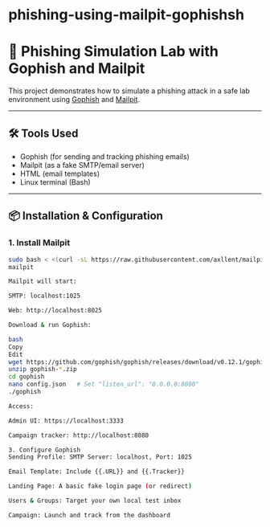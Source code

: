 # phishing-using-mailpit-gophishsh

# 🎯 Phishing Simulation Lab with Gophish and Mailpit

This project demonstrates how to simulate a phishing attack in a safe lab environment using [Gophish](https://getgophish.com/) and [Mailpit](https://github.com/axllent/mailpit).

---

## 🛠 Tools Used
- Gophish (for sending and tracking phishing emails)
- Mailpit (as a fake SMTP/email server)
- HTML (email templates)
- Linux terminal (Bash)

---

## 📦 Installation & Configuration

### 1. Install Mailpit

```bash
sudo bash < <(curl -sL https://raw.githubusercontent.com/axllent/mailpit/develop/install.sh)
mailpit

Mailpit will start:

SMTP: localhost:1025

Web: http://localhost:8025

Download & run Gophish:

bash
Copy
Edit
wget https://github.com/gophish/gophish/releases/download/v0.12.1/gophish-v0.12.1-linux-64bit.zip
unzip gophish-*.zip
cd gophish
nano config.json   # Set "listen_url": "0.0.0.0:8080"
./gophish

Access:

Admin UI: https://localhost:3333

Campaign tracker: http://localhost:8080

3. Configure Gophish
Sending Profile: SMTP Server: localhost, Port: 1025

Email Template: Include {{.URL}} and {{.Tracker}}

Landing Page: A basic fake login page (or redirect)

Users & Groups: Target your own local test inbox

Campaign: Launch and track from the dashboard

